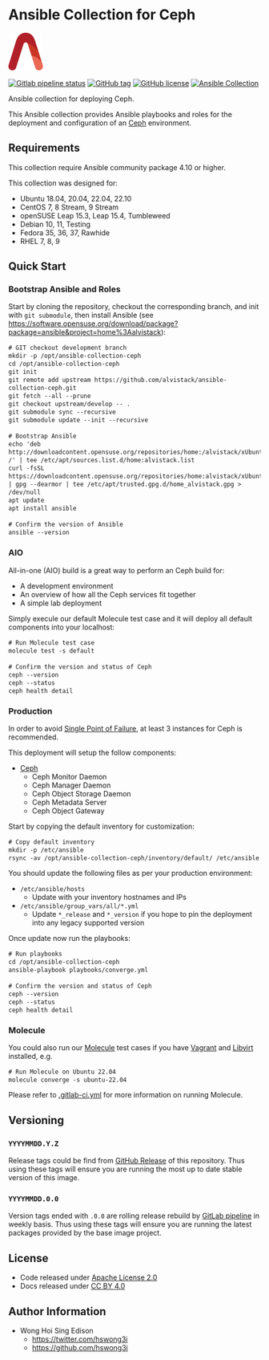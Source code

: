 # Ansible Collection for Ceph

<a href="https://alvistack.com" title="AlviStack" target="_blank"><img src="/alvistack.svg" height="75" alt="AlviStack"></a>

[![Gitlab pipeline status](https://img.shields.io/gitlab/pipeline/alvistack/ansible-collection-ceph/master)](https://gitlab.com/alvistack/ansible-collection-ceph/-/pipelines)
[![GitHub tag](https://img.shields.io/github/tag/alvistack/ansible-collection-ceph.svg)](https://github.com/alvistack/ansible-collection-ceph/tags)
[![GitHub license](https://img.shields.io/github/license/alvistack/ansible-collection-ceph.svg)](https://github.com/alvistack/ansible-collection-ceph/blob/master/LICENSE)
[![Ansible Collection](https://img.shields.io/badge/galaxy-alvistack.ceph-blue.svg)](https://galaxy.ansible.com/alvistack/ceph)

Ansible collection for deploying Ceph.

This Ansible collection provides Ansible playbooks and roles for the deployment and configuration of an [Ceph](https://github.com/ceph/ceph) environment.

## Requirements

This collection require Ansible community package 4.10 or higher.

This collection was designed for:

  - Ubuntu 18.04, 20.04, 22.04, 22.10
  - CentOS 7, 8 Stream, 9 Stream
  - openSUSE Leap 15.3, Leap 15.4, Tumbleweed
  - Debian 10, 11, Testing
  - Fedora 35, 36, 37, Rawhide
  - RHEL 7, 8, 9

## Quick Start

### Bootstrap Ansible and Roles

Start by cloning the repository, checkout the corresponding branch, and init with `git submodule`, then install Ansible (see <https://software.opensuse.org/download/package?package=ansible&project=home%3Aalvistack>):

    # GIT checkout development branch
    mkdir -p /opt/ansible-collection-ceph
    cd /opt/ansible-collection-ceph
    git init
    git remote add upstream https://github.com/alvistack/ansible-collection-ceph.git
    git fetch --all --prune
    git checkout upstream/develop -- .
    git submodule sync --recursive
    git submodule update --init --recursive
    
    # Bootstrap Ansible
    echo 'deb http://downloadcontent.opensuse.org/repositories/home:/alvistack/xUbuntu_22.04/ /' | tee /etc/apt/sources.list.d/home:alvistack.list
    curl -fsSL https://downloadcontent.opensuse.org/repositories/home:alvistack/xUbuntu_22.04/Release.key | gpg --dearmor | tee /etc/apt/trusted.gpg.d/home_alvistack.gpg > /dev/null
    apt update
    apt install ansible
    
    # Confirm the version of Ansible
    ansible --version

### AIO

All-in-one (AIO) build is a great way to perform an Ceph build for:

  - A development environment
  - An overview of how all the Ceph services fit together
  - A simple lab deployment

Simply execule our default Molecule test case and it will deploy all default components into your localhost:

    # Run Molecule test case
    molecule test -s default
    
    # Confirm the version and status of Ceph
    ceph --version
    ceph --status
    ceph health detail

### Production

In order to avoid [Single Point of Failure](https://en.wikipedia.org/wiki/Single_point_of_failure), at least 3 instances for Ceph is recommended.

This deployment will setup the follow components:

  - [Ceph](https://ceph.io/)
      - Ceph Monitor Daemon
      - Ceph Manager Daemon
      - Ceph Object Storage Daemon
      - Ceph Metadata Server
      - Ceph Object Gateway

Start by copying the default inventory for customization:

    # Copy default inventory
    mkdir -p /etc/ansible
    rsync -av /opt/ansible-collection-ceph/inventory/default/ /etc/ansible

You should update the following files as per your production environment:

  - `/etc/ansible/hosts`
      - Update with your inventory hostnames and IPs
  - `/etc/ansible/group_vars/all/*.yml`
      - Update `*_release` and `*_version` if you hope to pin the deployment into any legacy supported version

Once update now run the playbooks:

    # Run playbooks
    cd /opt/ansible-collection-ceph
    ansible-playbook playbooks/converge.yml
    
    # Confirm the version and status of Ceph
    ceph --version
    ceph --status
    ceph health detail

### Molecule

You could also run our [Molecule](https://molecule.readthedocs.io/en/stable/) test cases if you have [Vagrant](https://www.vagrantup.com/) and [Libvirt](https://libvirt.org/) installed, e.g.

    # Run Molecule on Ubuntu 22.04
    molecule converge -s ubuntu-22.04

Please refer to [.gitlab-ci.yml](.gitlab-ci.yml) for more information on running Molecule.

## Versioning

### `YYYYMMDD.Y.Z`

Release tags could be find from [GitHub Release](https://github.com/alvistack/ansible-collection-ceph/tags) of this repository. Thus using these tags will ensure you are running the most up to date stable version of this image.

### `YYYYMMDD.0.0`

Version tags ended with `.0.0` are rolling release rebuild by [GitLab pipeline](https://gitlab.com/alvistack/ansible-collection-ceph/-/pipelines) in weekly basis. Thus using these tags will ensure you are running the latest packages provided by the base image project.

## License

  - Code released under [Apache License 2.0](LICENSE)
  - Docs released under [CC BY 4.0](http://creativecommons.org/licenses/by/4.0/)

## Author Information

  - Wong Hoi Sing Edison
      - <https://twitter.com/hswong3i>
      - <https://github.com/hswong3i>
